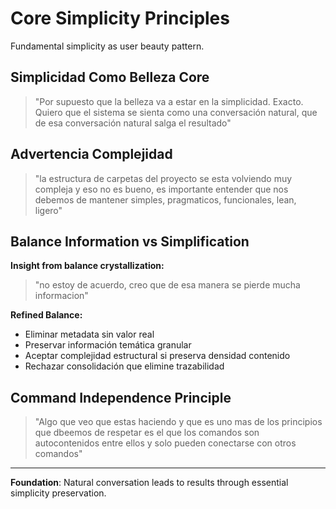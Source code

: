 # Core Simplicity Principles

Fundamental simplicity as user beauty pattern.

## Simplicidad Como Belleza Core

> "Por supuesto que la belleza va a estar en la simplicidad. Exacto. Quiero que el sistema se sienta como una conversación natural, que de esa conversación natural salga el resultado"

## Advertencia Complejidad

> "la estructura de carpetas del proyecto se esta volviendo muy compleja y eso no es bueno, es importante entender que nos debemos de mantener simples, pragmaticos, funcionales, lean, ligero"

## Balance Information vs Simplification

**Insight from balance crystallization:**
> "no estoy de acuerdo, creo que de esa manera se pierde mucha informacion"

**Refined Balance:**
- Eliminar metadata sin valor real
- Preservar información temática granular  
- Aceptar complejidad estructural si preserva densidad contenido
- Rechazar consolidación que elimine trazabilidad

## Command Independence Principle

> "Algo que veo que estas haciendo y que es uno mas de los principios que dbeemos de respetar es el que los comandos son autocontenidos entre ellos y solo pueden conectarse con otros comandos"

---

**Foundation**: Natural conversation leads to results through essential simplicity preservation.